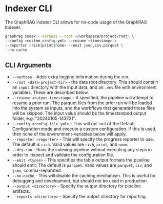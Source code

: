 # Indexer CLI

The GraphRAG indexer CLI allows for no-code usage of the GraphRAG Indexer.

```bash
graphrag index --verbose --root </workspace/project/root> \
--config <custom_config.yml> --resume <timestamp> \
--reporter <rich|print|none> --emit json,csv,parquet \
--no-cache
```

## CLI Arguments

- `--verbose` - Adds extra logging information during the run.
- `--root <data-project-dir>` - the data root directory. This should contain an `input` directory with the input data, and an `.env` file with environment variables. These are described below.
- `--resume <output-timestamp>` - if specified, the pipeline will attempt to resume a prior run. The parquet files from the prior run will be loaded into the system as inputs, and the workflows that generated those files will be skipped. The input value should be the timestamped output folder, e.g. "20240105-143721".
- `--config <config_file.yml>` - This will opt-out of the Default Configuration mode and execute a custom configuration. If this is used, then none of the environment-variables below will apply.
- `--reporter <reporter>` - This will specify the progress reporter to use. The default is `rich`. Valid values are `rich`, `print`, and `none`.
- `--dry-run` - Runs the indexing pipeline without executing any steps in order to inspect and validate the configuration file.
- `--emit <types>` - This specifies the table output formats the pipeline should emit. The default is `parquet`. Valid values are `parquet`, `csv`, and `json`, comma-separated.
- `--no-cache` - This will disable the caching mechanism. This is useful for debugging and development, but should not be used in production.
- `--output <directory>` - Specify the output directory for pipeline artifacts.
- `--reports <directory>` - Specify the output directory for reporting.
